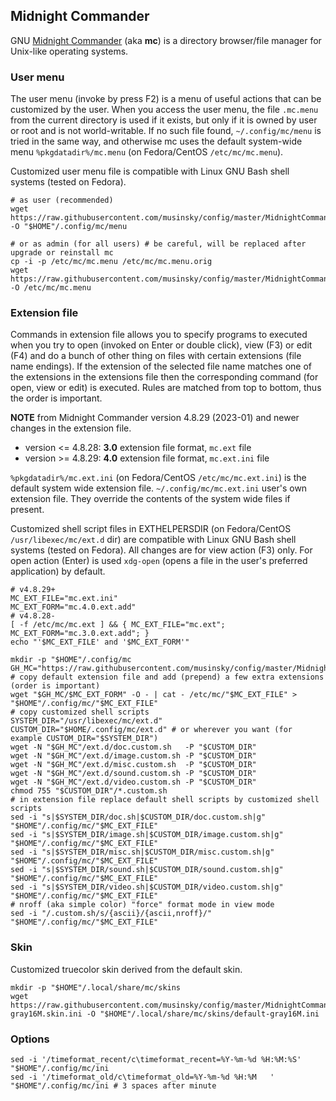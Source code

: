 ## Midnight Commander
GNU [Midnight Commander](https://midnight-commander.org/) (aka **mc**) is a
directory browser/file manager for Unix-like operating systems.

### User menu
The user menu (invoke by press F2) is a menu of useful actions that can be
customized by the user. When you access the user menu, the file `.mc.menu` from
the current directory is used if it exists, but only if it is owned by user or
root and is not world-writable. If no such file found, `~/.config/mc/menu` is
tried in the same way, and otherwise mc uses the default system-wide menu
`%pkgdatadir%/mc.menu` (on Fedora/CentOS `/etc/mc/mc.menu`).

Customized user menu file is compatible with Linux GNU Bash shell systems
(tested on Fedora).

```
# as user (recommended)
wget https://raw.githubusercontent.com/musinsky/config/master/MidnightCommander/mc.menu -O "$HOME"/.config/mc/menu
```
```
# or as admin (for all users) # be careful, will be replaced after upgrade or reinstall mc
cp -i -p /etc/mc/mc.menu /etc/mc/mc.menu.orig
wget https://raw.githubusercontent.com/musinsky/config/master/MidnightCommander/mc.menu -O /etc/mc/mc.menu
```

### Extension file
Commands in extension file allows you to specify programs to executed when you
try to open (invoked on Enter or double click), view (F3) or edit (F4) and do a
bunch of other thing on files with certain extensions (file name endings). If
the extension of the selected file name matches one of the extensions in the
extensions file then the corresponding command (for open, view or edit) is
executed. Rules are matched from top to bottom, thus the order is important.

**NOTE** from Midnight Commander version 4.8.29 (2023-01) and newer changes in
the extension file.
* version <= 4.8.28: **3.0** extension file format, `mc.ext` file
* version >= 4.8.29: **4.0** extension file format, `mc.ext.ini` file

`%pkgdatadir%/mc.ext.ini` (on Fedora/CentOS `/etc/mc/mc.ext.ini`) is the default
system wide extension file. `~/.config/mc/mc.ext.ini` user's own extension file.
They override the contents of the system wide files if present.

Customized shell script files in EXTHELPERSDIR (on Fedora/CentOS
`/usr/libexec/mc/ext.d` dir) are compatible with Linux GNU Bash shell systems
(tested on Fedora). All changes are for view action (F3) only. For open action
(Enter) is used `xdg-open` (opens a file in the user's preferred application) by
default.

```
# v4.8.29+
MC_EXT_FILE="mc.ext.ini"
MC_EXT_FORM="mc.4.0.ext.add"
# v4.8.28-
[ -f /etc/mc/mc.ext ] && { MC_EXT_FILE="mc.ext"; MC_EXT_FORM="mc.3.0.ext.add"; }
echo "'$MC_EXT_FILE' and '$MC_EXT_FORM'"

mkdir -p "$HOME"/.config/mc
GH_MC="https://raw.githubusercontent.com/musinsky/config/master/MidnightCommander"
# copy default extension file and add (prepend) a few extra extensions (order is important)
wget "$GH_MC/$MC_EXT_FORM" -O - | cat - /etc/mc/"$MC_EXT_FILE" > "$HOME"/.config/mc/"$MC_EXT_FILE"
# copy customized shell scripts
SYSTEM_DIR="/usr/libexec/mc/ext.d"
CUSTOM_DIR="$HOME/.config/mc/ext.d" # or wherever you want (for example CUSTOM_DIR="$SYSTEM_DIR")
wget -N "$GH_MC"/ext.d/doc.custom.sh   -P "$CUSTOM_DIR"
wget -N "$GH_MC"/ext.d/image.custom.sh -P "$CUSTOM_DIR"
wget -N "$GH_MC"/ext.d/misc.custom.sh  -P "$CUSTOM_DIR"
wget -N "$GH_MC"/ext.d/sound.custom.sh -P "$CUSTOM_DIR"
wget -N "$GH_MC"/ext.d/video.custom.sh -P "$CUSTOM_DIR"
chmod 755 "$CUSTOM_DIR"/*.custom.sh
# in extension file replace default shell scripts by customized shell scripts
sed -i "s|$SYSTEM_DIR/doc.sh|$CUSTOM_DIR/doc.custom.sh|g"     "$HOME"/.config/mc/"$MC_EXT_FILE"
sed -i "s|$SYSTEM_DIR/image.sh|$CUSTOM_DIR/image.custom.sh|g" "$HOME"/.config/mc/"$MC_EXT_FILE"
sed -i "s|$SYSTEM_DIR/misc.sh|$CUSTOM_DIR/misc.custom.sh|g"   "$HOME"/.config/mc/"$MC_EXT_FILE"
sed -i "s|$SYSTEM_DIR/sound.sh|$CUSTOM_DIR/sound.custom.sh|g" "$HOME"/.config/mc/"$MC_EXT_FILE"
sed -i "s|$SYSTEM_DIR/video.sh|$CUSTOM_DIR/video.custom.sh|g" "$HOME"/.config/mc/"$MC_EXT_FILE"
# nroff (aka simple color) "force" format mode in view mode
sed -i "/.custom.sh/s/{ascii}/{ascii,nroff}/" "$HOME"/.config/mc/"$MC_EXT_FILE"
```

### Skin
Customized truecolor skin derived from the default skin.
```
mkdir -p "$HOME"/.local/share/mc/skins
wget https://raw.githubusercontent.com/musinsky/config/master/MidnightCommander/default-gray16M.skin.ini -O "$HOME"/.local/share/mc/skins/default-gray16M.ini
```

### Options
```
sed -i '/timeformat_recent/c\timeformat_recent=%Y-%m-%d %H:%M:%S' "$HOME"/.config/mc/ini
sed -i '/timeformat_old/c\timeformat_old=%Y-%m-%d %H:%M   '       "$HOME"/.config/mc/ini # 3 spaces after minute
```
